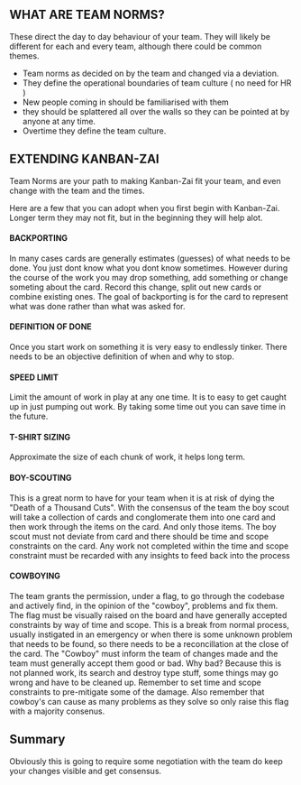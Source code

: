 ## WHAT ARE TEAM NORMS?

These direct the day to day behaviour of your team.  They will likely be different for each and every team, although there could be common themes.

* Team norms as decided on by the team and changed via a deviation.  
* They define the operational boundaries of team culture ( no need for HR )
* New people coming in should be familiarised with them
* they should be splattered all over the walls so they can be pointed at by anyone at any time.  
* Overtime they define the team culture.

## EXTENDING KANBAN-ZAI

Team Norms are your path to making Kanban-Zai fit your team, and even change with the team and the times.

Here are a few that you can adopt when you first begin with Kanban-Zai.  Longer term they may not fit, but in the beginning they will help alot.

#### BACKPORTING
In many cases cards are generally estimates (guesses) of what needs to be done.  You just dont know what you dont know sometimes.
However during the course of the work you may drop something, add something or change someting about the card.  Record this change, split out new cards
or combine existing ones.  The goal of backporting is for the card to represent what was done rather than what was asked for.

#### DEFINITION OF DONE
Once you start work on something it is very easy to endlessly tinker.  There needs to be an objective definition of when and why to stop.

#### SPEED LIMIT
Limit the amount of work in play at any one time.  It is to easy to get caught up in just pumping out work.  By taking some time out you can save time in the future.

#### T-SHIRT SIZING
Approximate the size of each chunk of work, it helps long term.

#### BOY-SCOUTING

This is a great norm to have for your team when it is at risk of dying the "Death of a Thousand Cuts".  With the consensus of the team the boy scout will take a collection of cards and conglomerate them into one card and then work through the items on the card.  And only those items.  The boy scout must not deviate from 
card and there should be time and scope constraints on the card.   Any work not completed within the time and scope constraint must be recarded with any insights
to feed back into the process

#### COWBOYING

The team grants the permission, under a flag, to go through the codebase and actively find, in the opinion of the "cowboy", problems and fix them.
 The flag must be visually raised on the board and have generally accepted constraints by way of time and scope.  This is a break from normal process, usually 
 instigated in an emergency or when there is some unknown problem that needs to be found, so there needs to be a reconcillation at the close of the card.  The "Cowboy" must inform the team of changes made and the team must generally accept them good or bad.  Why bad?  Because this is not planned work, its search and destroy type stuff, some things may go wrong and have to be cleaned up.  Remember to set time and scope constraints to pre-mitigate some of the damage.  Also remember that cowboy's can cause as many problems as they solve so only raise this flag with a majority consenus.


## Summary
Obviously this is going to require some negotiation with the team do keep your changes visible and get consensus.
